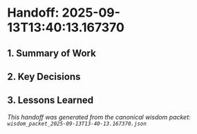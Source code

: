 # Handoff: 2025-09-13T13:40:13.167370

## 1. Summary of Work


## 2. Key Decisions

## 3. Lessons Learned

*This handoff was generated from the canonical wisdom packet: `wisdom_packet_2025-09-13T13-40-13.167370.json`*